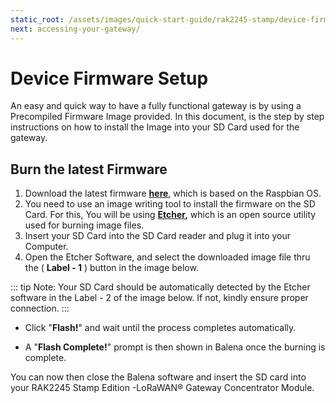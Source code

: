 ```yaml
---
static_root: /assets/images/quick-start-guide/rak2245-stamp/device-firmware-setup
next: accessing-your-gateway/
---
```


# Device Firmware Setup

An easy and quick way to have a fully functional gateway is by using a Precompiled Firmware Image provided. In this document, is the step by step instructions on how to install the Image into your SD Card used for the gateway.

## Burn the latest Firmware

1. Download the latest firmware **[here](https://downloads.rakwireless.com/en/LoRa/RAK2245-Pi-HAT/Firmware/RAK2245%26RAK831_based_on_Raspbian_OS_for_RPI3_V4.1.0_20191202.zip)**, which is based on the Raspbian OS.
2. You need to use an image writing tool to install the firmware on the SD Card. For this, You will be using **[Etcher](https://www.balena.io/etcher/),** which is an open source utility used for burning image files.
3. Insert your SD Card into the SD Card reader and plug it into your Computer.
4. Open the Etcher Software, and select the downloaded image file thru the ( **Label - 1** ) button in the image below.

::: tip Note:
Your SD Card should be automatically detected by the Etcher software in the Label - 2 of the image below. If not, kindly ensure proper connection.
:::

<rk-img
  :src="`${$frontmatter.static_root}/vyjxepzwfdwympdjef42.jpg`"
  width="100%"
  figure-number="1"
  caption="Balena Etcher Software"
/>

- Click "**Flash!**" and wait until the process completes automatically.

<rk-img
  :src="`${$frontmatter.static_root}/ggkhrwviovuskdlltqoz.png`"
  width="100%"
  figure-number="2"
  caption="Firmware Burning Progress"
/>

- A "**Flash Complete!**" prompt is then shown in Balena once the burning is complete.

<rk-img
  :src="`${$frontmatter.static_root}/llab6gdoodtkgcdq9jpy.png`"
  width="100%"
  figure-number="3"
  caption="Firmware Burning Complete"
/>

You can now then close the Balena software and insert the SD card into your RAK2245 Stamp Edition -LoRaWAN® Gateway Concentrator Module.
